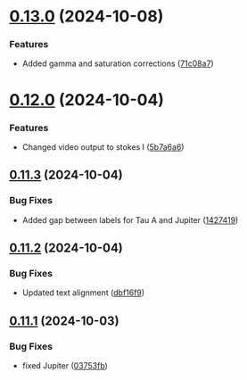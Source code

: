 # [0.13.0](https://github.com/epic-astronomy/LWA_EPIC/compare/v0.12.0...v0.13.0) (2024-10-08)


### Features

* Added gamma and saturation corrections ([71c08a7](https://github.com/epic-astronomy/LWA_EPIC/commit/71c08a71c49ff9d51d58733039b3a331b69857b1))



# [0.12.0](https://github.com/epic-astronomy/LWA_EPIC/compare/v0.11.3...v0.12.0) (2024-10-04)


### Features

* Changed video output to stokes I ([5b7a6a6](https://github.com/epic-astronomy/LWA_EPIC/commit/5b7a6a61caf863e6423040e438b07dff41abd68b))



## [0.11.3](https://github.com/epic-astronomy/LWA_EPIC/compare/v0.11.2...v0.11.3) (2024-10-04)


### Bug Fixes

* Added gap between labels for Tau A and Jupiter ([1427419](https://github.com/epic-astronomy/LWA_EPIC/commit/14274196f5361d0ba45022f5d8f5a6e8135f67f0))



## [0.11.2](https://github.com/epic-astronomy/LWA_EPIC/compare/v0.11.1...v0.11.2) (2024-10-04)


### Bug Fixes

* Updated text alignment ([dbf16f9](https://github.com/epic-astronomy/LWA_EPIC/commit/dbf16f9bc4d4f7d0b4b083bad6bfe637b2e96b51))



## [0.11.1](https://github.com/epic-astronomy/LWA_EPIC/compare/v0.11.0...v0.11.1) (2024-10-03)


### Bug Fixes

* fixed Jupiter ([03753fb](https://github.com/epic-astronomy/LWA_EPIC/commit/03753fb850d1f6c1a793e2e254430c6a887df83a))



